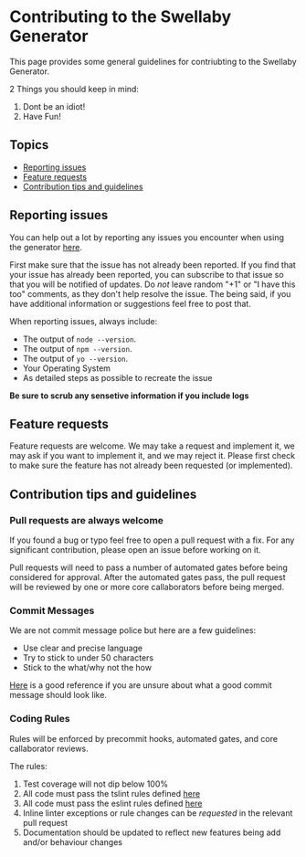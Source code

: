 # Contributing to the Swellaby Generator

This page provides some general guidelines for contriubting to the Swellaby Generator.  

2 Things you should keep in mind:  

1. Dont be an idiot!
2. Have Fun!  

## Topics

* [Reporting issues](#reporting-issues)
* [Feature requests](#feature-requests)
* [Contribution tips and guidelines](#contribution-tips-and-guidelines)

## Reporting issues

You can help out a lot by reporting any issues you encounter when using the generator [here](https://github.com/swellaby/generator-swell/issues).  

First make sure that the issue has not already been reported. If you find that your issue has already been reported, 
you can subscribe to that issue so that you will be notified of updates. Do *not* leave random "+1" or "I have this 
too" comments, as they don't help resolve the issue. The being said, if you have additional information or suggestions 
feel free to post that.

When reporting issues, always include:

* The output of `node --version`.
* The output of `npm --version`.
* The output of `yo --version`.
* Your Operating System  
* As detailed steps as possible to recreate the issue  

**Be sure to scrub any sensetive information if you include logs**  

## Feature requests
Feature requests are welcome. We may take a request and implement it, we may ask if you want to implement it, and we may reject it. 
Please first check to make sure the feature has not already been requested (or implemented).

## Contribution tips and guidelines

### Pull requests are always welcome

If you found a bug or typo feel free to open a pull request with a fix. For any significant contribution, 
please open an issue before working on it.  

Pull requests will need to pass a number of automated gates before being considered for approval. After the automated gates pass, 
the pull request will be reviewed by one or more core callaborators before being merged.  

### Commit Messages

We are not commit message police but here are a few guidelines:  
- Use clear and precise language  
- Try to stick to under 50 characters  
- Stick to the what/why not the how  

[Here](https://chris.beams.io/posts/git-commit/) is a good reference if you are unsure about what a good commit message should look like.  

### Coding Rules  

Rules will be enforced by precommit hooks, automated gates, and core callaborator reviews.

The rules:

1. Test coverage will not dip below 100%
2. All code must pass the tslint rules defined [here](./tslint.json)
3. All code must pass the eslint rules defined [here](./eslintrc.js)
4. Inline linter exceptions or rule changes can be *requested* in the relevant pull request
5. Documentation should be updated to reflect new features being add and/or behaviour changes  
